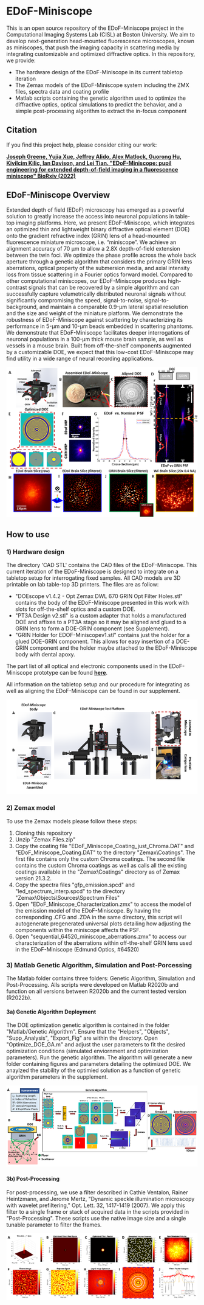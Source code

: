 # EDoF-Miniscope

This is an open source repository of the EDoF-Miniscope project in the Computational Imaging Systems Lab (CISL) at Boston University. We aim to develop next-generation head-mounted fluorescence microscopes, known as miniscopes, that push the imaging capacity in scattering media by integrating customizable and optimized diffractive optics. In this repository, we provide: <br /> 
- The hardware design of the EDoF-Miniscope in its current tabletop iteration <br />  
- The Zemax models of the EDoF-Miniscope system including the ZMX files, spectra data and coating profile <br /> 
- Matlab scripts containing the genetic algorithm used to optimize the diffractive optics, optical simulations to predict the behavior, and a simple post-processing algorithm to extract the in-focus component

## Citation

If you find this project help, please consider citing our work:

[**Joseph Greene, Yujia Xue, Jeffrey Alido, Alex Matlock, Guorong Hu, Kivilcim Kilic, Ian Davison, and Lei Tian. "EDoF-Miniscope: pupil engineering for extended depth-of-field imaging in a fluorescence miniscope" BioRxiv (2022)**](https://doi.org/10.1101/2022.08.05.502947)

## EDoF-Miniscope Overview

Extended depth of field (EDoF) microscopy has emerged as a powerful solution to greatly increase the access into neuronal populations in table-top imaging platforms. Here, we present EDoF-Miniscope, which integrates an optimized thin and lightweight binary diffractive optical element (DOE) onto the gradient refractive index (GRIN) lens of a head-mounted fluorescence miniature microscope, i.e. “miniscope”. We achieve an alignment accuracy of 70 μm to allow a 2.8X depth-of-field extension between the twin foci. We optimize the phase profile across the whole back aperture through a genetic algorithm that considers the primary GRIN lens aberrations, optical property of the submersion media, and axial intensity loss from tissue scattering in a Fourier optics forward model. Compared to other computational miniscopes, our EDoF-Miniscope produces high-contrast signals that can be recovered by a simple algorithm and can successfully capture volumetrically distributed neuronal signals without significantly compromising the speed, signal-to-noise, signal-to-background, and maintain a comparable 0.9-μm lateral spatial resolution and the size and weight of the miniature platform. We demonstrate the robustness of EDoF-Miniscope against scattering by characterizing its performance in 5-μm and 10-μm beads embedded in scattering phantoms. We demonstrate that EDoF-Miniscope facilitates deeper interrogations of neuronal populations in a 100-μm thick mouse brain sample, as well as vessels in a mouse brain. Built from off-the-shelf components augmented by a customizable DOE, we expect that this low-cost EDoF-Miniscope may find utility in a wide range of neural recording applications.

<p align="center">
  <img src="/Images/overview.png">
</p>

## How to use
### 1) Hardware design

The directory 'CAD STL' contains the CAD files of the EDoF-Miniscope. This current iteration of the EDoF-Miniscope is designed to integrate on a tabletop setup for interrogating fixed samples. All CAD models are 3D printable on lab table-top 3D printers. The files are as follow:
- "DOEscope v1.4.2 - Opt Zemax DWL 670 GRIN Opt Filter Holes.stl" contains the body of the EDoF-Miniscope presented in this work with slots for off-the-shelf optics and a custom DOE.
- "PT3A Design v2.stl" is a custom adapter that holds a manufactured DOE and affixes to a PT3A stage so it may be aligned and glued to a GRIN lens to form a DOE-GRIN component (see Supplement).
- "GRIN Holder for EDOF-Miniscopev1.stl" contains just the holder for a glued DOE-GRIN component. This allows for easy insertion of a DOE-GRIN component and the holder maybe attached to the EDoF-Miniscope body with dental apoxy.

The part list of all optical and electronic components used in the EDoF-Miniscope prototype can be found [**here**](https://docs.google.com/spreadsheets/d/1PgIITukA03SGAjqEpHsR73N81aqUN8srO4x0Fl3sK8k/edit?usp=sharing).

All information on the tabletop setup and our procedure for integrating as well as aligning the EDoF-Miniscope can be found in our supplement.

<p align="center">
  <img src="/Images/assembly.png">
</p>

### 2) Zemax model

To use the Zemax models please follow these steps:  
1. Cloning this repository  
2. Unzip "Zemax Files.zip"
3. Copy the coating file "EDoF_Miniscope_Coating_just_Chroma.DAT" and "EDoF_Miniscope_Coating.DAT" to the directory "Zemax\Coatings\". The first file contains only the custom Chroma coatings. The second file contains the custom Chroma coatings as well as calls all the existing coatings available in the "Zemax\Coatings\" directory as of Zemax version 21.3.2.
4. Copy the spectra files "gfp_emission.spcd" and "led_spectrum_interp.spcd" to the directory "Zemax\Objects\Sources\Spectrum Files\"  
5. Open "EDoF_Miniscope_Characterization.zmx" to access the model of the emission model of the EDoF-Miniscope. By having the corresponding .CFG and .ZDA in the same directory, this script will autogenerate pregenerated universal plots detailing how adjusting the components within the miniscope affects the PSF.
6. Open "sequential_64520_miniscope_aberrations.zmx" to access our characterization of the aberrations within off-the-shelf GRIN lens used in the EDoF-Miniscope (Edmund Optics, #64520)

### 3) Matlab Genetic Algorithm, Simulation and Post-Porcessing

The Matlab folder contains three folders: Genetic Algorithm, Simulation and Post-Processing. Alls scripts were developed on Matlab R2020b and function on all versions between R2020b and the current tested version (R2022b).

#### 3a) Genetic Algorithm Deployment

The DOE optimization genetic algorithm is contained in the folder "Matlab/Genetic Algorithm". Ensure that the "Helpers", "Objects", "Supp_Analysis", "Export_Fig" are within the directory. Open "Optimize_DOE_GA.m" and adjust the user parameters to fit the desired optimization conditions (simulated enviornment and optimization parameters). Run the genetic algorithm. The algorithm will generate a new folder containing figures and parameters detailing the optimized DOE. We anaylzed the stability of the optimied solution as a function of genetic algorithm parameters in the supplement.

<p align="center">
  <img src="/Images/genetic algorithm.png">
</p>

#### 3b) Post-Processing

For post-processing, we use a filter described in Cathie Ventalon, Rainer Heintzmann, and Jerome Mertz, "Dynamic speckle illumination microscopy with wavelet prefiltering," Opt. Lett. 32, 1417-1419 (2007). We apply this filter to a single frame or stack of acquired data in the scripts provided in "Post-Processing". These scripts use the native image size and a single tunable parameter to filter the frames. 

<p align="center">
  <img src="/Images/wavelet.png">
</p>

